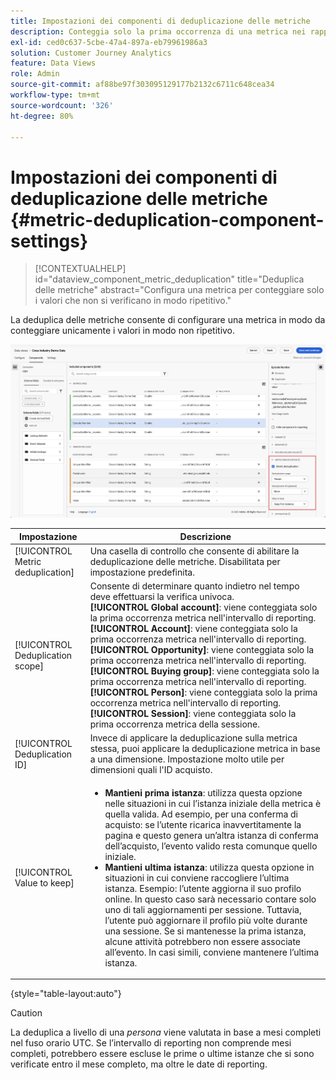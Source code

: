 ```yaml
---
title: Impostazioni dei componenti di deduplicazione delle metriche
description: Conteggia solo la prima occorrenza di una metrica nei rapporti.
exl-id: ced0c637-5cbe-47a4-897a-eb79961986a3
solution: Customer Journey Analytics
feature: Data Views
role: Admin
source-git-commit: af88be97f303095129177b2132c6711c648cea34
workflow-type: tm+mt
source-wordcount: '326'
ht-degree: 80%

---
```


# Impostazioni dei componenti di deduplicazione delle metriche {#metric-deduplication-component-settings}

<!-- markdownlint-disable MD034 -->

>[!CONTEXTUALHELP]
>id="dataview_component_metric_deduplication"
>title="Deduplica delle metriche"
>abstract="Configura una metrica per conteggiare solo i valori che non si verificano in modo ripetitivo."

<!-- markdownlint-enable MD034 -->


La deduplica delle metriche consente di configurare una metrica in modo da conteggiare unicamente i valori in modo non ripetitivo.

![Deduplica delle metriche](../assets/metric-deduplication.png)

| Impostazione | Descrizione |
| --- | --- |
| [!UICONTROL Metric deduplication] | Una casella di controllo che consente di abilitare la deduplicazione delle metriche. Disabilitata per impostazione predefinita. |
| [!UICONTROL Deduplication scope] | Consente di determinare quanto indietro nel tempo deve effettuarsi la verifica univoca.<br/>**[!UICONTROL Global account]**: viene conteggiata solo la prima occorrenza metrica nell&#39;intervallo di reporting.<br/>**[!UICONTROL Account]**: viene conteggiata solo la prima occorrenza metrica nell&#39;intervallo di reporting.<br/>**[!UICONTROL Opportunity]**: viene conteggiata solo la prima occorrenza metrica nell&#39;intervallo di reporting.<br/>**[!UICONTROL Buying group]**: viene conteggiata solo la prima occorrenza metrica nell&#39;intervallo di reporting.<br/>**[!UICONTROL Person]**: viene conteggiata solo la prima occorrenza metrica nell&#39;intervallo di reporting.<br>**[!UICONTROL Session]**: viene conteggiata solo la prima occorrenza metrica della sessione.<br> |
| [!UICONTROL Deduplication ID] | Invece di applicare la deduplicazione sulla metrica stessa, puoi applicare la deduplicazione metrica in base a una dimensione. Impostazione molto utile per dimensioni quali l&#39;ID acquisto. |
| [!UICONTROL Value to keep] | <ul><li>**Mantieni prima istanza**: utilizza questa opzione nelle situazioni in cui l’istanza iniziale della metrica è quella valida. Ad esempio, per una conferma di acquisto: se l’utente ricarica inavvertitamente la pagina e questo genera un’altra istanza di conferma dell’acquisto, l’evento valido resta comunque quello iniziale.</li><li>**Mantieni ultima istanza**: utilizza questa opzione in situazioni in cui conviene raccogliere l’ultima istanza. Esempio: l’utente aggiorna il suo profilo online. In questo caso sarà necessario contare solo uno di tali aggiornamenti per sessione. Tuttavia, l’utente può aggiornare il profilo più volte durante una sessione. Se si mantenesse la prima istanza, alcune attività potrebbero non essere associate all’evento. In casi simili, conviene mantenere l’ultima istanza.</li></ul> |

{style="table-layout:auto"}

>[!CAUTION]
>
>La deduplica a livello di una _persona_ viene valutata in base a mesi completi nel fuso orario UTC. Se l’intervallo di reporting non comprende mesi completi, potrebbero essere escluse le prime o ultime istanze che si sono verificate entro il mese completo, ma oltre le date di reporting.
